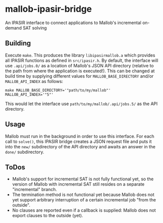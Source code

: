 # mallob-ipasir-bridge
An IPASIR interface to connect applications to Mallob's incremental on-demand SAT solving

## Building

Execute `make`. This produces the library `libipasirmallob.a` which provides all IPASIR functions as defined in `src/ipasir.h`.
By default, the interface will use `.api/jobs.0/` as a location of Mallob's JSON API directory (relative to the path from where the application is executed!). This can be changed at build time by supplying different values for `MALLOB_BASE_DIRECTORY` and/or `MALLOB_API_INDEX` as follows:
```
make MALLOB_BASE_DIRECTORY='"path/to/my/mallob"' MALLOB_API_INDEX='"5"'
```
This would let the interface use `path/to/my/mallob/.api/jobs.5/` as the API directory.

## Usage

Mallob must run in the background in order to use this interface.
For each call to `solve()`, this IPASIR bridge creates a JSON request file and puts it into the `new/` subdirectory of the API directory and awaits an answer in the `done/` subdirectory.

## ToDos

* Mallob's support for incremental SAT is not fully functional yet, so the version of Mallob with incremental SAT still resides on a separate "incremental" branch.
* The termination method is not functional yet because Mallob does not yet support arbitrary interruption of a certain incremental job "from the outside".
* No clauses are reported even if a callback is supplied: Mallob does not export clauses to the outside (yet).
